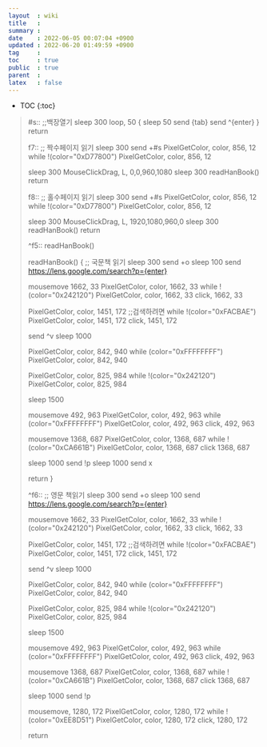```yaml
---
layout  : wiki
title   : 
summary : 
date    : 2022-06-05 00:07:04 +0900
updated : 2022-06-20 01:49:59 +0900
tag     : 
toc     : true
public  : true
parent  : 
latex   : false
---
```

* TOC
{:toc}



>#s::  ;;백장열기
>    sleep 300
>    loop, 50
>    {
>	sleep 50
>	send {tab}
>	send ^{enter}
>    }
>    return
>
>f7:: ;; 짝수페이지 읽기
>	sleep 300
>	send +#s
>            PixelGetColor, color, 856, 12
>	while !(color="0xD77800")
>	PixelGetColor, color, 856, 12
>
>	sleep 300
>	MouseClickDrag, L, 0,0,960,1080
>	sleep 300
>	readHanBook()
>	return
>
>f8:: ;; 홀수페이지 읽기
>	sleep 300
>	send +#s
>	PixelGetColor, color, 856, 12
>	while !(color="0xD77800")
>	PixelGetColor, color, 856, 12
>	
>	sleep 300
>	MouseClickDrag, L, 1920,1080,960,0
>	sleep 300
>	readHanBook()
>	return
> 
>
>^f5:: readHanBook()
>
>
>readHanBook()
>{
>  ;; 국문책 읽기
>	sleep 300
>	send +o
>	sleep 100
>	send https://lens.google.com/search?p={enter}
> 
>	mousemove 1662, 33
>	PixelGetColor, color, 1662, 33
>	while !(color="0x242120")
>	PixelGetColor, color, 1662, 33
>	click, 1662, 33
>
>
>	PixelGetColor, color, 1451, 172 ;;검색하려면
>	while !(color="0xFACBAE")
>	PixelGetColor, color, 1451, 172
>	click, 1451, 172
>
>	send ^v
>	sleep 1000
>
>	PixelGetColor, color, 842, 940
>	while (color="0xFFFFFFFF")
>	PixelGetColor, color, 842, 940
>
>	PixelGetColor, color, 825, 984
>	while !(color="0x242120")
>	PixelGetColor, color, 825, 984
>
>	sleep 1500
>
>	mousemove 492, 963
>	PixelGetColor, color, 492, 963
>	while (color="0xFFFFFFFF")
>	PixelGetColor, color, 492, 963
>	click, 492, 963
>
>	mousemove 1368, 687
>	PixelGetColor, color, 1368, 687
>	while !(color="0xCA661B")
>	PixelGetColor, color, 1368, 687
>	click 1368, 687
>
>	sleep 1000
>	send !p
>	sleep 1000
>	send x
>
>	return
>}
>
>^f6::   ;; 영문 책읽기
>	sleep 300
>	send +o
>	sleep 100
>	send https://lens.google.com/search?p={enter}
> 
>	mousemove 1662, 33
>	PixelGetColor, color, 1662, 33
>	while !(color="0x242120")
>	PixelGetColor, color, 1662, 33
>	click, 1662, 33
>
>
>	PixelGetColor, color, 1451, 172 ;;검색하려면
>	while !(color="0xFACBAE")
>	PixelGetColor, color, 1451, 172
>	click, 1451, 172
>
>	send ^v
>	sleep 1000
>
>	PixelGetColor, color, 842, 940
>	while (color="0xFFFFFFFF")
>	PixelGetColor, color, 842, 940
>
>	PixelGetColor, color, 825, 984
>	while !(color="0x242120")
>	PixelGetColor, color, 825, 984
>
>	sleep 1500
>
>	mousemove 492, 963
>	PixelGetColor, color, 492, 963
>	while (color="0xFFFFFFFF")
>	PixelGetColor, color, 492, 963
>	click, 492, 963
>
>	mousemove 1368, 687
>	PixelGetColor, color, 1368, 687
>	while !(color="0xCA661B")
>	PixelGetColor, color, 1368, 687
>	click 1368, 687
>
>	sleep 1000
>	send !p
>
>	mousemove, 1280, 172
>	PixelGetColor, color, 1280, 172
>	while !(color="0xEE8D51")
>	PixelGetColor, color, 1280, 172
>	click, 1280, 172
>
>	return
